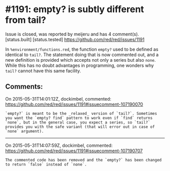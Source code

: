 
#1191: empty? is subtly different from tail?
================================================================================
Issue is closed, was reported by meijeru and has 4 comment(s).
[status.built] [status.tested]
<https://github.com/red/red/issues/1191>

In `%environment/functions.red`, the function `empty?` used to be defined as identical to `tail?`. The statement doing that is now commented out, and a new definition is provided which accepts not only a series but also `none`. While this has no doubt advantages in programming, one wonders why `tail?` cannot have this same facility. 



Comments:
--------------------------------------------------------------------------------

On 2015-05-31T14:01:12Z, dockimbel, commented:
<https://github.com/red/red/issues/1191#issuecomment-107190070>

    `empty?` is meant to be the _relaxed_ version of `tail?`. Sometimes you want the `empty? find` pattern to work even if `find` returns `none`, but in the general case, you expect a series, so `tail?` provides you with the safe variant (that will error out in case of `none` argument).

--------------------------------------------------------------------------------

On 2015-05-31T14:07:59Z, dockimbel, commented:
<https://github.com/red/red/issues/1191#issuecomment-107190707>

    The commented code has been removed and the `empty?` has been changed to return `false` instead of `none`.

